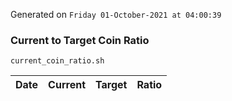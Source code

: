 Generated on `Friday 01-October-2021 at 04:00:39`

### Current to Target Coin Ratio
`current_coin_ratio.sh`

Date|Current|Target|Ratio
---|---|---|---
